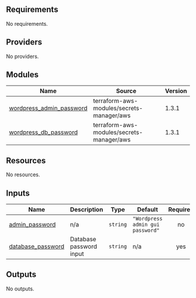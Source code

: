 ## Requirements

No requirements.

## Providers

No providers.

## Modules

| Name | Source | Version |
|------|--------|---------|
| <a name="module_wordpress_admin_password"></a> [wordpress\_admin\_password](#module\_wordpress\_admin\_password) | terraform-aws-modules/secrets-manager/aws | 1.3.1 |
| <a name="module_wordpress_db_password"></a> [wordpress\_db\_password](#module\_wordpress\_db\_password) | terraform-aws-modules/secrets-manager/aws | 1.3.1 |

## Resources

No resources.

## Inputs

| Name | Description | Type | Default | Required |
|------|-------------|------|---------|:--------:|
| <a name="input_admin_password"></a> [admin\_password](#input\_admin\_password) | n/a | `string` | `"Wordpress admin gui password"` | no |
| <a name="input_database_password"></a> [database\_password](#input\_database\_password) | Database password input | `string` | n/a | yes |

## Outputs

No outputs.
